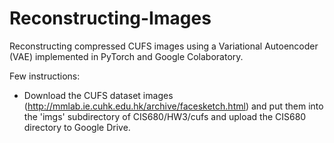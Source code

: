 # Reconstructing-Images

Reconstructing compressed CUFS images using a Variational Autoencoder (VAE) implemented in PyTorch and Google Colaboratory.

Few instructions:
* Download the CUFS dataset images (http://mmlab.ie.cuhk.edu.hk/archive/facesketch.html) and put them into the 'imgs' subdirectory of CIS680/HW3/cufs and upload the CIS680 directory to Google Drive.

